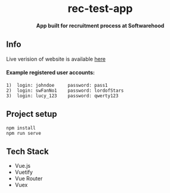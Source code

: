 <h1 align="center">rec-test-app</h1>
<h4 align="center">App built for recruitment process at Softwarehood</h4>

## Info
Live verision of website is available [here](https://boring-edison-6f1d39.netlify.com/login)

#### Example registered user accounts:
```
1)  login: johndoe     password: pass1
2)  login: swFanNo1    password: lordofStars
3)  login: lucy_123    password: qwerty123
```

## Project setup
```
npm install
npm run serve
```

## Tech Stack
* Vue.js
* Vuetify
* Vue Router
* Vuex
